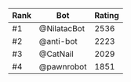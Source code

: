 Rank|Bot|Rating
---|---|---
#1|@NilatacBot|2536
#2|@anti-bot|2223
#3|@CatNail|2029
#4|@pawnrobot|1851
